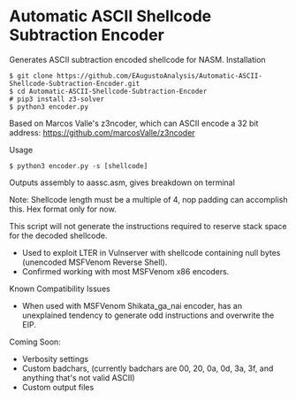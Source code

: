# Automatic ASCII Shellcode Subtraction Encoder
Generates ASCII subtraction encoded shellcode for NASM.
Installation
```
$ git clone https://github.com/EAugustoAnalysis/Automatic-ASCII-Shellcode-Subtraction-Encoder.git
$ cd Automatic-ASCII-Shellcode-Subtraction-Encoder
# pip3 install z3-solver
$ python3 encoder.py
```
Based on Marcos Valle's z3ncoder, which can ASCII encode a 32 bit address:
https://github.com/marcosValle/z3ncoder

Usage
```
$ python3 encoder.py -s [shellcode]
```
Outputs assembly to aassc.asm, gives breakdown on terminal

Note: Shellcode length must be a multiple of 4, nop padding can accomplish this. Hex format only for now.

This script will not generate the instructions required to reserve stack space for the decoded shellcode.

- Used to exploit LTER in Vulnserver with shellcode containing null bytes (unencoded MSFVenom Reverse Shell).
- Confirmed working with most MSFVenom x86 encoders.

Known Compatibility Issues
- When used with MSFVenom Shikata_ga_nai encoder, has an unexplained tendency to generate odd instructions and overwrite the EIP.

Coming Soon:
- Verbosity settings
- Custom badchars, (currently badchars are 00, 20, 0a, 0d, 3a, 3f, and anything that's not valid ASCII)
- Custom output files
